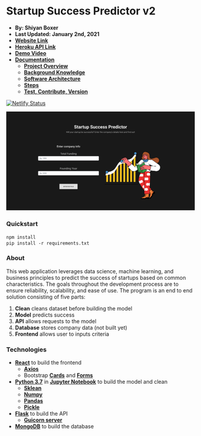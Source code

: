 # Startup Success Predictor v2

- **By: Shiyan Boxer**
- **Last Updated: January 2nd, 2021**
- **[Website Link](https://startup-success-predictor.netlify.app/)**
- **[Heroku API Link](https://startup-success-predictor-api.herokuapp.com)**
- **[Demo Video](https://www.youtube.com/watch?v=399VnVBpyb0)**
- **[Documentation](https://github.com/shiyanboxer/Startup-Success-Predictor-v2/tree/master/Documentation)**
    - **[Project Overview](https://github.com/shiyanboxer/Startup-Success-Predictor-v2/blob/master/Documentation/1_Project_Overview.md)**
    - **[Background Knowledge](https://github.com/shiyanboxer/Startup-Success-Predictor-v2/blob/master/Documentation/2_Background_Knowledge.md)**
    - **[Software Architecture](https://github.com/shiyanboxer/Startup-Success-Predictor-v2/blob/master/Documentation/3_Software_Architecture.md)**
    - **[Steps](https://github.com/shiyanboxer/Startup-Success-Predictor-v2/blob/master/Documentation/4_Steps.md)**
    - **[Test, Contribute, Version](https://github.com/shiyanboxer/Startup-Success-Predictor-v2/blob/master/Documentation/5_Test_Contribute_Version.md)**
            
[![Netlify Status](https://api.netlify.com/api/v1/badges/d94e1949-ad8e-456b-a2b0-7049dc10ea58/deploy-status)](https://app.netlify.com/sites/startup-success-predictor/deploys)

[![Website Screenshot](https://github.com/shiyanboxer/Startup-Success-Predictor-v2/blob/master/Images/WebsiteScreenshot.png)](https://www.youtube.com/watch?v=399VnVBpyb0)

### **Quickstart**

```
npm install
pip install -r requirements.txt
```

### **About**

This web application leverages data science, machine learning, and business principles to predict the success of
startups based on common characteristics. The goals throughout the development process are to ensure reliability,
scalability, and ease of use. The program is an end to end solution consisting of five parts:

1. **Clean** cleans dataset before building the model
2. **Model** predicts success
3. **API** allows requests to the model
4. **Database** stores company data (not built yet)
5. **Frontend** allows user to inputs criteria

### **Technologies**

- **[React](https://reactjs.org/docs/create-a-new-react-app.html)** to build the frontend
    - **[Axios](https://www.npmjs.com/package/axios)**
    - Bootstrap **[Cards](https://mdbootstrap.com/docs/react/components/cards/)**
      and **[Forms](https://mdbootstrap.com/docs/react/forms/basic/)**
- **[Python 3.7](https://www.python.org/downloads/release/python-370/)** in **[Jupyter Notebook](https://jupyter.org/)**
  to build the model and clean
    - **[Sklean](https://scikit-learn.org/stable/modules/generated/sklearn.linear_model.LinearRegression.html)**
    - **[Numpy](https://numpy.org/doc/stable/reference/generated/numpy.array.html)**
    - **[Pandas](https://pandas.pydata.org/pandas-docs/stable/reference/api/pandas.DataFrame.html)**
    - **[Pickle](https://docs.python.org/3/library/pickle.html)**
- **[Flask](https://flask.palletsprojects.com/en/1.1.x/)** to build the API
    - **[Guicorn server](https://gunicorn.org/)**
- **[MongoDB](https://www.mongodb.com/2)** to build the database

